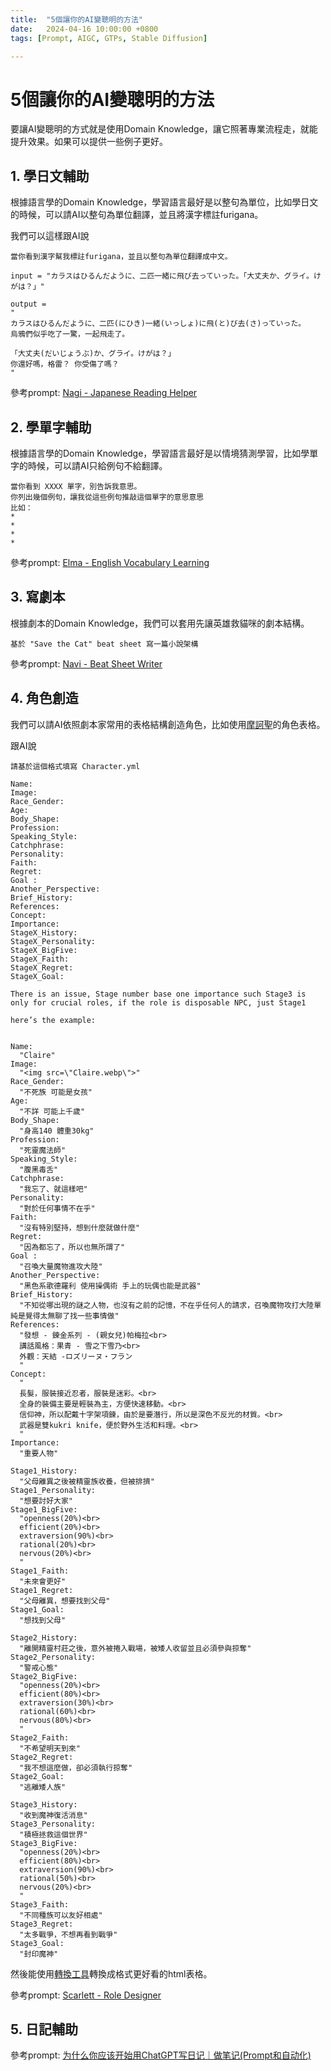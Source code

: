 ```yaml
---
title:  "5個讓你的AI變聰明的方法"
date:   2024-04-16 10:00:00 +0800
tags: [Prompt, AIGC, GTPs, Stable Diffusion]

---
```


# 5個讓你的AI變聰明的方法

要讓AI變聰明的方式就是使用Domain Knowledge，讓它照著專業流程走，就能提升效果。如果可以提供一些例子更好。

## 1. 學日文輔助
根據語言學的Domain Knowledge，學習語言最好是以整句為單位，比如學日文的時候，可以請AI以整句為單位翻譯，並且將漢字標註furigana。

我們可以這樣跟AI說

```
當你看到漢字幫我標註furigana，並且以整句為單位翻譯成中文。

input = "カラスはひるんだように、二匹一緒に飛び去っていった。「大丈夫か、グライ。けがは？」"

output =
"
カラスはひるんだように、二匹(にひき)一緒(いっしょ)に飛(と)び去(さ)っていった。 
烏鴉們似乎吃了一驚，一起飛走了。

「大丈夫(だいじょうぶ)か、グライ。けがは？」 
你還好嗎，格雷？ 你受傷了嗎？
"
```

參考prompt: [Nagi - Japanese Reading Helper](https://ai.posetmage.com/GPTs/Tool/Nagi%20-%20Japanese%20Reading%20Helper/)

## 2. 學單字輔助
根據語言學的Domain Knowledge，學習語言最好是以情境猜測學習，比如學單字的時候，可以請AI只給例句不給翻譯。

```
當你看到 XXXX 單字，別告訴我意思。
你列出幾個例句，讓我從這些例句推敲這個單字的意思意思
比如：
*
*
*
*
```

參考prompt: [Elma - English Vocabulary Learning](https://ai.posetmage.com/GPTs/Tool/Elma%20-%20English%20Vocabulary%20Learning/)

## 3. 寫劇本
根據劇本的Domain Knowledge，我們可以套用先讓英雄救貓咪的劇本結構。

```
基於 "Save the Cat" beat sheet 寫一篇小說架構
```

參考prompt: [Navi - Beat Sheet Writer](https://ai.posetmage.com/GPTs/Design/Navi%20-%20Beat%20Sheet%20Writer/)

## 4. 角色創造

我們可以請AI依照劇本家常用的表格結構創造角色，比如使用[摩訶聖](https://stm4h4.com/downloads/)的角色表格。

跟AI說

```
請基於這個格式填寫 Character.yml

Name:
Image: 
Race_Gender:
Age:
Body_Shape:
Profession:
Speaking_Style:
Catchphrase:
Personality:
Faith:
Regret:
Goal :
Another_Perspective:
Brief_History:
References:
Concept:
Importance:
StageX_History:
StageX_Personality:
StageX_BigFive:
StageX_Faith:
StageX_Regret:
StageX_Goal:

There is an issue, Stage number base one importance such Stage3 is only for crucial roles, if the role is disposable NPC, just Stage1

here’s the example:


Name:
  "Claire"
Image: 
  "<img src=\"Claire.webp\">"
Race_Gender:
  "不死族 可能是女孩"
Age:
  "不詳 可能上千歲"
Body_Shape:
  "身高140 體重30kg"
Profession:
  "死靈魔法師"
Speaking_Style:
  "腹黑毒舌"
Catchphrase:
  "我忘了、就這樣吧"
Personality:
  "對於任何事情不在乎"
Faith:
  "沒有特別堅持，想到什麼就做什麼"
Regret:
  "因為都忘了，所以也無所謂了"
Goal :
  "召喚大量魔物進攻大陸"
Another_Perspective:
  "黑色系歌德羅利 使用操偶術 手上的玩偶也能是武器"
Brief_History:
  "不知從哪出現的謎之人物，也沒有之前的記憶，不在乎任何人的請求，召喚魔物攻打大陸單純是覺得太無聊了找一些事情做"
References:
  "發想 - 鍊金系列 - (親女兒)帕梅拉<br>
  講話風格：果青 - 雪之下雪乃<br>
  外觀：天結 -ロズリーヌ・フラン
  "
Concept:
  "
  長髮，服裝接近忍者，服裝是迷彩。<br>
  全身的裝備主要是輕裝為主，方便快速移動。<br>
  信仰神，所以配戴十字架項鍊，由於是要潛行，所以是深色不反光的材質。<br>
  武器是雙kukri knife，便於野外生活和料理。<br>
  "
Importance:
  "重要人物"

Stage1_History:
  "父母離異之後被精靈族收養，但被排擠"
Stage1_Personality:
  "想要討好大家"
Stage1_BigFive:
  "openness(20%)<br>
  efficient(20%)<br>
  extraversion(90%)<br>
  rational(20%)<br>
  nervous(20%)<br>
  "
Stage1_Faith:
  "未來會更好"
Stage1_Regret:
  "父母離異，想要找到父母"
Stage1_Goal:
  "想找到父母"

Stage2_History:
  "離開精靈村莊之後，意外被捲入戰場，被矮人收留並且必須參與掠奪"
Stage2_Personality:
  "警戒心態"
Stage2_BigFive:
  "openness(20%)<br>
  efficient(80%)<br>
  extraversion(30%)<br>
  rational(60%)<br>
  nervous(80%)<br>
  "
Stage2_Faith:
  "不希望明天到來"
Stage2_Regret:
  "我不想這麼做，卻必須執行掠奪"
Stage2_Goal:
  "逃離矮人族"

Stage3_History:
  "收到魔神復活消息"
Stage3_Personality:
  "積極拯救這個世界"
Stage3_BigFive:
  "openness(20%)<br>
  efficient(80%)<br>
  extraversion(90%)<br>
  rational(50%)<br>
  nervous(20%)<br>
  "
Stage3_Faith:
  "不同種族可以友好相處"
Stage3_Regret:
  "太多戰爭，不想再看到戰爭"
Stage3_Goal:
  "封印魔神"

```

然後能使用[轉換工具](https://posetmage.com/GameDesign/Tool/)轉換成格式更好看的html表格。

參考prompt: [Scarlett - Role Designer](https://ai.posetmage.com/GPTs/Design/Scarlett%20-%20Role%20Designer/)

## 5. 日記輔助

參考prompt: [为什么你应该开始用ChatGPT写日记｜做笔记(Prompt和自动化)](https://www.youtube.com/watch?v=ZRv0Z-M7NqM)

